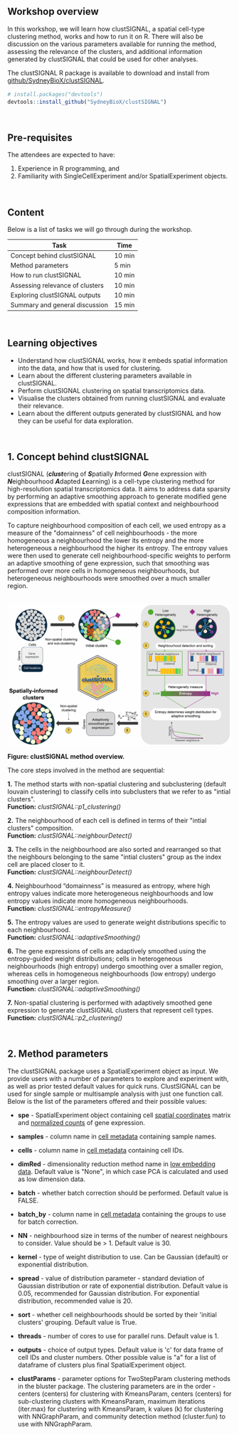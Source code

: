 ## Workshop overview

In this workshop, we will learn how clustSIGNAL, a spatial cell-type clustering method, works and how to run it on R. There will also be discussion on the various parameters available for running the method, assessing the relevance of the clusters, and additional information generated by clustSIGNAL that could be used for other analyses. 

The clustSIGNAL R package is available to download and install from [github/SydneyBioX/clustSIGNAL](https://github.com/SydneyBioX/clustSIGNAL).
``` r
# install.packages("devtools")
devtools::install_github("SydneyBioX/clustSIGNAL")
```

<br />

## Pre-requisites

The attendees are expected to have:

1. Experience in R programming, and
2. Familiarity with SingleCellExperiment and/or SpatialExperiment objects.

<br />

## Content

Below is a list of tasks we will go through during the workshop.

| Task                            | Time    |
| ------------------------------- | ------- |
| Concept behind clustSIGNAL      | 10 min  |
| Method parameters               | 5 min   |
| How to run clustSIGNAL          | 10 min  |
| Assessing relevance of clusters | 10 min  |
| Exploring clustSIGNAL outputs   | 10 min  |
| Summary and general discussion  | 15 min  |

<br />

## Learning objectives

- Understand how clustSIGNAL works, how it embeds spatial information into the data, and how that is used for clustering. 
- Learn about the different clustering parameters available in clustSIGNAL.
- Perform clustSIGNAL clustering on spatial transcriptomics data.
- Visualise the clusters obtained from running clustSIGNAL and evaluate their relevance.
- Learn about the different outputs generated by clustSIGNAL and how they can be useful for data exploration. 

<br />

## 1.  Concept behind clustSIGNAL

clustSIGNAL (***clust***ering of ***S***patially ***I***nformed ***G***ene expression with ***N***eighbourhood ***A***dapted ***L***earning) is a cell-type clustering method for high-resolution spatial transcriptomics data. It aims to address data sparsity by performing an adaptive smoothing approach to generate modified gene expressions that are embedded with spatial context and neighbourhood composition information.

To capture neighbourhood composition of each cell, we used entropy as a measure of the "domainness" of cell neighbourhoods - the more homogeneous a neighbourhood the lower its entropy and the more heterogeneous a neighbourhood the higher its entropy. The entropy values were then used to generate cell neighbourhood-specific weights to perform an adaptive smoothing of gene expression, such that smoothing was performed over more cells in homogeneous neighbourhoods, but heterogeneous neighbourhoods were smoothed over a much smaller region. 

<br />

<img src="inst/images/Fig1_schematic.jpg" align="middle"/>

<br />

**Figure: clustSIGNAL method overview.**

The core steps involved in the method are sequential:

**1.** The method starts with non-spatial clustering and subclustering (default louvain clustering) to classify cells into subclusters that we refer to as "intial clusters". <br /> **Function:** *clustSIGNAL::p1_clustering()*

**2.** The neighbourhood of each cell is defined in terms of their "intial clusters" composition.
<br /> **Function:** *clustSIGNAL::neighbourDetect()*

**3.** The cells in the neighbourhood are also sorted and rearranged so that the neighbours belonging to the same "intial clusters" group as the index cell are placed closer to it.
<br /> **Function:** *clustSIGNAL::neighbourDetect()*

**4.** Neighbourhood “domainness” is measured as entropy, where high entropy values indicate more heterogeneous neighbourhoods and low entropy values indicate more homogeneous neighbourhoods.
<br /> **Function:** *clustSIGNAL::entropyMeasure()*

**5.** The entropy values are used to generate weight distributions specific to each neighbourhood.
<br /> **Function:** *clustSIGNAL::adaptiveSmoothing()*

**6.** The gene expressions of cells are adaptively smoothed using the entropy-guided weight distributions; cells in heterogeneous neighbourhoods (high entropy) undergo smoothing over a smaller region, whereas cells in homogeneous neighbourhoods (low entropy) undergo smoothing over a larger region.
<br /> **Function:** *clustSIGNAL::adaptiveSmoothing()*

**7.** Non-spatial clustering is performed with adaptively smoothed gene expression to generate clustSIGNAL clusters that represent cell types.
<br /> **Function:** *clustSIGNAL::p2_clustering()*

<br />

## 2.  Method parameters

The clustSIGNAL package uses a SpatialExperiment object as input. We provide users with a number of parameters to explore and experiment with, as well as prior tested default values for quick runs. ClustSIGNAL can be used for single sample or multisample analysis with just one function call. Below is the list of the parameters offered and their possible values:

-   **spe** - SpatialExperiment object containing cell [spatial coordinates](## "Stored in the spatialCoords(spe) cell location section") matrix and [normalized counts](## "Stored under logcounts(spe) assay") of gene expression.

-   **samples** - column name in [cell metadata](## "Stored in the colData(spe) section") containing sample names.

-   **cells** - column name in [cell metadata](## "Stored in the colData(spe) section") containing cell IDs.

-   **dimRed** - dimensionality reduction method name in [low embedding data](## "Stored in the reducedDimNames(spe) embeddings section"). Default value is "None", in which case PCA is calculated and used as low dimension data.

-   **batch** - whether batch correction should be performed. Default value is FALSE.

-   **batch_by** - column name in [cell metadata](## "Stored in the colData(spe) section") containing the groups to use for batch correction.

-   **NN** - neighbourhood size in terms of the number of nearest neighbours to consider. Value should be \> 1. Default value is 30.

-   **kernel** - type of weight distribution to use. Can be Gaussian (default) or exponential distribution.

-   **spread** - value of distribution parameter - standard deviation of Gaussian distribution or rate of exponential distribution. Default value is 0.05, recommended for Gaussian distribution. For exponential distribution, recommended value is 20.

-   **sort** - whether cell neighbourhoods should be sorted by their 'initial clusters' grouping. Default value is True.

-   **threads** - number of cores to use for parallel runs. Default value is 1.

-   **outputs** - choice of output types. Default value is 'c' for data frame of cell IDs and cluster numbers. Other possible value is "a" for a list of dataframe of clusters plus final SpatialExperiment object.

-   **clustParams** - parameter options for TwoStepParam clustering methods in the bluster package. The clustering parameters are in the order - centers (centers) for clustering with KmeansParam, centers (centers) for sub-clustering clusters with KmeansParam, maximum iterations (iter.max) for clustering with KmeansParam, k values (k) for clustering with NNGraphParam, and community detection method (cluster.fun) to use with NNGraphParam.

